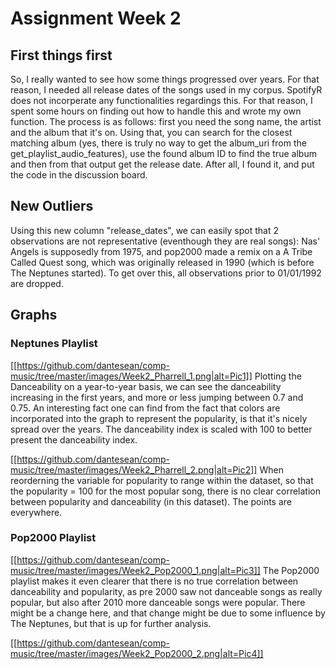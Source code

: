 # Assignment Week 2
## First things first
So, I really wanted to see how some things progressed over years. For that reason, I needed all release dates of the songs used in my corpus. SpotifyR does not incorperate any functionalities regardings this. For that reason, I spent some hours on finding out how to handle this and wrote my own function.
The process is as follows: first you need the song name, the artist and the album that it's on. Using that, you can search for the closest matching album (yes, there is truly no way to get the album_uri from the get_playlist_audio_features), use the found album ID to find the true album and then from that output get the release date. After all, I found it, and put the code in the discussion board.

## New Outliers
Using this new column "release_dates", we can easily spot that 2 observations are not representative (eventhough they are real songs): Nas' Angels is supposedly from 1975, and pop2000 made a remix on a A Tribe Called Quest song, which was originally released in 1990 (which is before The Neptunes started). To get over this, all observations prior to 01/01/1992 are dropped.

## Graphs
### Neptunes Playlist
[[https://github.com/dantesean/comp-music/tree/master/images/Week2_Pharrell_1.png|alt=Pic1]]
Plotting the Danceability on a year-to-year basis, we can see the danceability increasing in the first years, and more or less jumping between 0.7 and 0.75. An interesting fact one can find from the fact that colors are incorporated into the graph to represent the popularity, is that it's nicely spread over the years. The danceability index is scaled with 100 to better present the danceability index.

[[https://github.com/dantesean/comp-music/tree/master/images/Week2_Pharrell_2.png|alt=Pic2]]
When reorderning the variable for popularity to range within the dataset, so that the popularity = 100 for the most popular song, there is no clear correlation between popularity and danceability (in this dataset). The points are everywhere. 

### Pop2000 Playlist
[[https://github.com/dantesean/comp-music/tree/master/images/Week2_Pop2000_1.png|alt=Pic3]]
The Pop2000 playlist makes it even clearer that there is no true correlation between danceability and popularity, as pre 2000 saw not danceable songs as really popular, but also after 2010 more danceable songs were popular. There might be a change here, and that change might be due to some influence by The Neptunes, but that is up for further analysis. 

[[https://github.com/dantesean/comp-music/tree/master/images/Week2_Pop2000_2.png|alt=Pic4]]
